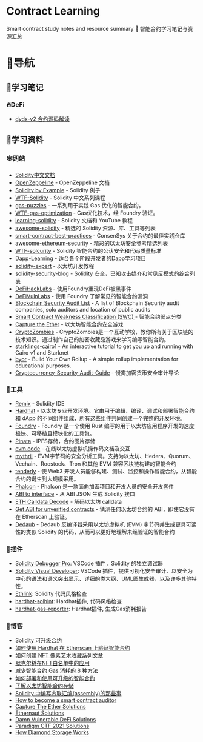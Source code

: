 # Contract Learning
Smart contract study notes and resource summary 📒 智能合约学习笔记与资源汇总

# 🧭导航
## 📒学习笔记
### 🔥DeFi
- [dydx-v2 合约源码解读](/DEFI/dydx/README.md)

## 💾学习资料
### 🕸️网站
- [Solidity中文文档](https://solidity-cn.readthedocs.io/)
- [OpenZeppeline](https://docs.openzeppelin.com/) - OpenZeppeline 文档
- [Solidity by Example](https://solidity-by-example.org/) - Solidity 例子
- [WTF-Solidity](https://github.com/AmazingAng/WTF-Solidity) - Solidity 中文系列课程
- [gas-puzzles](https://github.com/RareSkills/gas-puzzles) - 一系列用于实践 Gas 优化的智能合约。
- [WTF-gas-optimization](https://github.com/WTFAcademy/WTF-gas-optimization) - Gas优化技术，经 Foundry 验证。
- [learning-solidity](https://github.com/willitscale/learning-solidity) - Solidity 文档和 YouTube 教程
- [awesome-solidity](https://github.com/bkrem/awesome-solidity) - 精选的 Solidity 资源、库、工具等列表
- [smart-contract-best-practices](https://github.com/ConsenSys/smart-contract-best-practices) - ConsenSys 关于合约的最佳实践仓库
- [awesome-ethereum-security](https://github.com/crytic/awesome-ethereum-security) - 精彩的以太坊安全参考精选列表
- [WTF-solcurity](https://github.com/WTFAcademy/WTF-solcurity) - Solidity 智能合约的公认安全和代码质量标准
- [Dapp-Learning](https://github.com/Dapp-Learning-DAO/Dapp-Learning) - 适合各个阶段开发者的Dapp学习项目
- [solidity-expert](https://github.com/dukedaily/solidity-expert) - 以太坊开发教程
- [solidity-security-blog](https://github.com/sigp/solidity-security-blog) - Solidity 安全，已知攻击媒介和常见反模式的综合列表
- [DeFiHackLabs](https://github.com/SunWeb3Sec/DeFiHackLabs) - 使用Foundry重现DeFi被黑事件
- [DeFiVulnLabs](https://github.com/SunWeb3Sec/DeFiVulnLabs) - 使用 Foundry 了解常见的智能合约漏洞
- [Blockchain Security Audit List](https://github.com/0xNazgul/Blockchain-Security-Audit-List) - A list of Blockchain Security audit companies, solo auditors and location of public audits
- [Smart Contract Weakness Classification (SWC) ](https://swcregistry.io/) - 智能合约弱点分类
- [Capture the Ether](https://capturetheether.com/) - 以太坊智能合约安全游戏
- [CryptoZombies](https://cryptozombies.io/) - CryptoZombies是一个互动学校，教你所有关于区块链的技术知识。通过制作自己的加密收藏品游戏来学习编写智能合约。
- [starklings-cairo1](https://github.com/shramee/starklings-cairo1) - An interactive tutorial to get you up and running with Cairo v1 and Starknet
- [byor](https://github.com/l2beat/byor) - Build Your Own Rollup - A simple rollup implementation for educational purposes.
- [Cryptocurrency-Security-Audit-Guide](https://github.com/slowmist/Cryptocurrency-Security-Audit-Guide/tree/main) - 慢雾加密货币安全审计导论

### 🔧工具
- [Remix](https://remix.ethereum.org/) - Solidity IDE
- [Hardhat](https://hardhat.org/) - 以太坊专业开发环境。它由用于编辑、编译、调试和部署智能合约和 dApp 的不同组件组成，所有这些组件共同创建一个完整的开发环境。
- [Foundry](https://github.com/foundry-rs/foundry) - Foundry 是一个使用 Rust 编写的用于以太坊应用程序开发的速度极快、可移植且模块化的工具包。
- [Pinata](https://www.pinata.cloud/) - IPFS存储，合约图片存储
- [evm.code](https://www.evm.codes/) - 在线以太坊虚拟机操作码文档及交互
- [mythril](https://github.com/ConsenSys/mythril) - EVM字节码的安全分析工具。支持为以太坊、Hedera、Quorum、Vechain、Roostock、Tron 和其他 EVM 兼容区块链构建的智能合约
- [tenderly](https://tenderly.co/) - 使 Web3 开发人员能够构建、测试、监控和操作智能合约，从智能合约的诞生到大规模采用。
- [Phalcon](https://phalcon.xyz/) - Phalcon 是一款面向加密项目和开发人员的安全开发套件
- [ABI to interface](https://gnidan.github.io/abi-to-sol/) - 从 ABI JSON 生成 Solidity 接口
- [ETH Calldata Decode](https://calldata-decoder.apoorv.xyz/) - 解码以太坊 calldata
- [Get ABI for unverified contracts](https://abi.w1nt3r.xyz/) - 猜测任何以太坊合约的 ABI，即使它没有在 Etherscan 上验证。
- [Dedaub](https://library.dedaub.com/decompile) - Dedaub 反编译器采用以太坊虚拟机 (EVM) 字节码并生成更具可读性的类似 Solidity 的代码，从而可以更好地理解未经验证的智能合约

### 🔌插件
- [Solidity Debugger Pro](https://marketplace.visualstudio.com/items?itemName=robertaachenw.solidity-debugger-pro): VSCode 插件，Solidity 的独立调试器
- [Solidity Visual Developer](https://marketplace.visualstudio.com/items?itemName=tintinweb.solidity-visual-auditor): VSCode 插件，提供可视化安全审计、以安全为中心的语法和语义突出显示、详细的类大纲、UML图生成器，以及许多其他特性。
- [Ethlink](https://github.com/duaraghav8/Ethlint): Solidity 代码风格检查
- [hardhat-solhint](https://hardhat.org/hardhat-runner/plugins/nomiclabs-hardhat-solhint): Hardhat插件, 代码风格检查
- [hardhat-gas-reporter](https://www.npmjs.com/package/hardhat-gas-reporter): Hardhat插件, 生成Gas消耗报告

### 📜博客
- [Solidity 可升级合约](https://mousy-butter-cb8.notion.site/Solidity-66247ec460764824b31a85e16a39aa3a?pvs=4)
- [如何使用 Hardhat 在 Etherscan 上验证智能合约](https://blog.chain.link/how-to-verify-smart-contract-on-etherscan-hardhat/)
- [如何创建 NFT 像素艺术收藏系列文章](https://dev.to/balt1794/series/17526)
- [默克尔树在NFT白名单中的应用](https://mirror.xyz/clearlove.eth/wgDFvBx1ER-UyweTQoLFvO3ghRtLg6NPkTtKvCab-EE)
- [减少智能合约 Gas 消耗的 8 种方法](https://medium.com/coinmonks/8-ways-of-reducing-the-gas-consumption-of-your-smart-contracts-9a506b339c0a)
- [如何部署和使用可升级的智能合约](https://mp.weixin.qq.com/s/jiA20s8ImXM-H18XCIqzpw)
- [了解以太坊智能合约存储](https://programtheblockchain.com/posts/2018/03/09/understanding-ethereum-smart-contract-storage/)
- [Solidity 中编写内联汇编(assembly)的那些事](https://learnblockchain.cn/article/675)
- [How to become a smart contract auditor](https://cmichel.io/how-to-become-a-smart-contract-auditor/)
- [Capture The Ether Solutions](https://cmichel.io/capture-the-ether-solutions/)
- [Ethernaut Solutions](https://cmichel.io/ethernaut-solutions/)
- [Damn Vulnerable DeFi Solutions](https://cmichel.io/damn-vulnerable-de-fi-solutions/)
- [Paradigm CTF 2021 Solutions](https://cmichel.io/paradigm-ctf-2021-solutions/)
- [How Diamond Storage Works](https://dev.to/mudgen/how-diamond-storage-works-90e)

